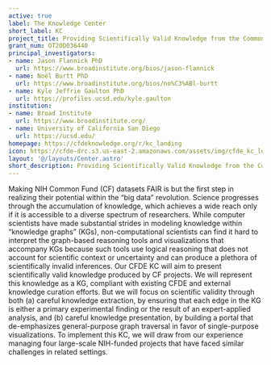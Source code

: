 ```yaml
---
active: true
label: The Knowledge Center
short_label: KC
project_title: Providing Scientifically Valid Knowledge from the Common Fund Data Ecosystem
grant_num: OT2OD036440
principal_investigators:
- name: Jason Flannick PhD
  url: https://www.broadinstitute.org/bios/jason-flannick
- name: Noël Burtt PhD
  url: https://www.broadinstitute.org/bios/no%C3%ABl-burtt
- name: Kyle Jeffrie Gaulton PhD
  url: https://profiles.ucsd.edu/kyle.gaulton
institution:
- name: Broad Institute
  url: https://www.broadinstitute.org/
- name: University of California San Diego
  url: https://ucsd.edu/
homepage: https://cfdeknowledge.org/r/kc_landing
icon: https://cfde-drc.s3.us-east-2.amazonaws.com/assets/img/cfde_kc_logo.svg
layout: '@/layouts/Center.astro'
short_description: Providing Scientifically Valid Knowledge from the Common Fund Data Ecosystem
---
```

Making NIH Common Fund (CF) datasets FAIR is but the first step in realizing their potential within the “big data” revolution. Science progresses through the accumulation of knowledge, which achieves a wide reach only if it is accessible to a diverse spectrum of researchers. While computer scientists have made substantial strides in modeling knowledge within “knowledge graphs” (KGs), non-computational scientists can find it hard to interpret the graph-based reasoning tools and visualizations that accompany KGs because such tools use logical reasoning that does not account for scientific context or uncertainty and can produce a plethora of scientifically invalid inferences. Our CFDE KC will aim to present scientifically valid knowledge produced by CF projects. We will represent this knowledge as a KG, compliant with existing CFDE and external knowledge curation efforts. But we will focus on scientific validity through both (a) careful knowledge extraction, by ensuring that each edge in the KG is either a primary experimental finding or the result of an expert-applied analysis, and (b) careful knowledge presentation, by building a portal that de-emphasizes general-purpose graph traversal in favor of single-purpose visualizations. To implement this KC, we will draw from our experience managing four large-scale NIH-funded projects that have faced similar challenges in related settings. 